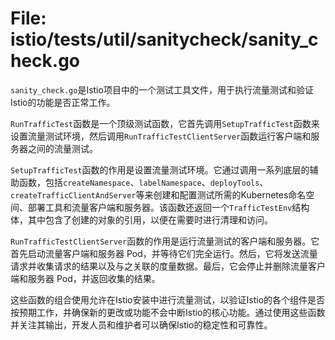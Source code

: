 # File: istio/tests/util/sanitycheck/sanity_check.go

`sanity_check.go`是Istio项目中的一个测试工具文件，用于执行流量测试和验证Istio的功能是否正常工作。

`RunTrafficTest`函数是一个顶级测试函数，它首先调用`SetupTrafficTest`函数来设置流量测试环境，然后调用`RunTrafficTestClientServer`函数运行客户端和服务器之间的流量测试。

`SetupTrafficTest`函数的作用是设置流量测试环境。它通过调用一系列底层的辅助函数，包括`createNamespace`、`labelNamespace`、`deployTools`、`createTrafficClientAndServer`等来创建和配置测试所需的Kubernetes命名空间、部署工具和流量客户端和服务器。该函数还返回一个`TrafficTestEnv`结构体，其中包含了创建的对象的引用，以便在需要时进行清理和访问。

`RunTrafficTestClientServer`函数的作用是运行流量测试的客户端和服务器。它首先启动流量客户端和服务器 Pod，并等待它们完全运行。然后，它将发送流量请求并收集请求的结果以及与之关联的度量数据。最后，它会停止并删除流量客户端和服务器 Pod，并返回收集的结果。

这些函数的组合使用允许在Istio安装中进行流量测试，以验证Istio的各个组件是否按预期工作，并确保新的更改或功能不会中断Istio的核心功能。通过使用这些函数并关注其输出，开发人员和维护者可以确保Istio的稳定性和可靠性。

